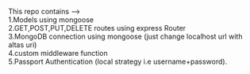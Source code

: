 This repo contains -->   
1.Models using mongoose    
2.GET,POST,PUT,DELETE routes using express Router  
3.MongoDB connection using mongoose (just change localhost url with altas uri)  
4.custom middleware function  
5.Passport Authentication (local strategy i.e username+password).

